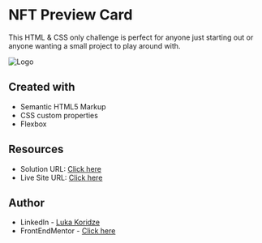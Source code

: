 # NFT Preview Card

This HTML & CSS only challenge is perfect for anyone just starting out or anyone wanting a small project to play around with.

![Logo](https://res.cloudinary.com/dz209s6jk/image/upload/v1637582314/Challenges/lphlhinp8axkoadq4jq7.jpg)

## Created with

- Semantic HTML5 Markup
- CSS custom properties
- Flexbox
## Resources

- Solution URL: [Click here]([https://www.frontendmentor.io/solutions/qr-code-component-7lmZsdjcKX](https://www.frontendmentor.io/solutions/nft-preview-card-component-V8OmhBd7EJ))
- Live Site URL: [Click here](https://lukenso.github.io/NFT-Preview-Card/)
## Author

- LinkedIn - [Luka Koridze](https://www.linkedin.com/in/luka-koridze-4397571a4/)
- FrontEndMentor - [Click here](https://www.frontendmentor.io/profile/lukenso)

